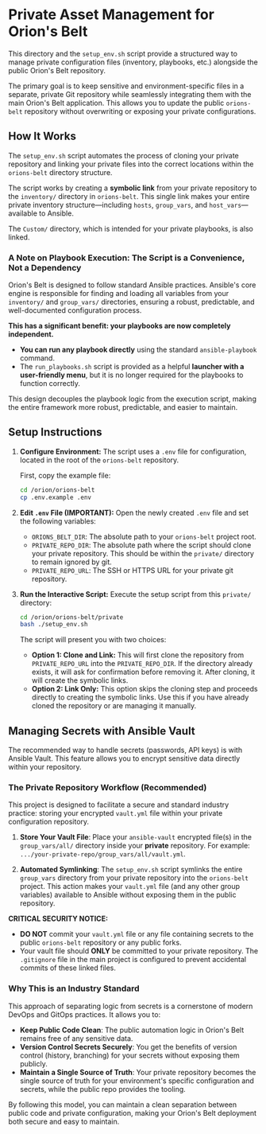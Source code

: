 # Private Asset Management for Orion's Belt

This directory and the `setup_env.sh` script provide a structured way to manage private configuration files (inventory, playbooks, etc.) alongside the public Orion's Belt repository.

The primary goal is to keep sensitive and environment-specific files in a separate, private Git repository while seamlessly integrating them with the main Orion's Belt application. This allows you to update the public `orions-belt` repository without overwriting or exposing your private configurations.

## How It Works

The `setup_env.sh` script automates the process of cloning your private repository and linking your private files into the correct locations within the `orions-belt` directory structure.

The script works by creating a **symbolic link** from your private repository to the `inventory/` directory in `orions-belt`. This single link makes your entire private inventory structure—including `hosts`, `group_vars`, and `host_vars`—available to Ansible.

The `Custom/` directory, which is intended for your private playbooks, is also linked.

### A Note on Playbook Execution: The Script is a Convenience, Not a Dependency

Orion's Belt is designed to follow standard Ansible practices. Ansible's core engine is responsible for finding and loading all variables from your `inventory/` and `group_vars/` directories, ensuring a robust, predictable, and well-documented configuration process.

**This has a significant benefit: your playbooks are now completely independent.**

-   **You can run any playbook directly** using the standard `ansible-playbook` command.
-   The `run_playbooks.sh` script is provided as a helpful **launcher with a user-friendly menu**, but it is no longer required for the playbooks to function correctly.

This design decouples the playbook logic from the execution script, making the entire framework more robust, predictable, and easier to maintain.

## Setup Instructions

1.  **Configure Environment:**
    The script uses a `.env` file for configuration, located in the root of the `orions-belt` repository.
    
    First, copy the example file:
    ```bash
    cd /orion/orions-belt
    cp .env.example .env
    ```

2.  **Edit `.env` File (IMPORTANT):**
    Open the newly created `.env` file and set the following variables:
    - `ORIONS_BELT_DIR`: The absolute path to your `orions-belt` project root.
    - `PRIVATE_REPO_DIR`: The absolute path where the script should clone your private repository. This should be within the `private/` directory to remain ignored by git.
    - `PRIVATE_REPO_URL`: The SSH or HTTPS URL for your private git repository.

3.  **Run the Interactive Script:**
    Execute the setup script from this `private/` directory:
    ```bash
    cd /orion/orions-belt/private
    bash ./setup_env.sh
    ```
    The script will present you with two choices:
    - **Option 1: Clone and Link:** This will first clone the repository from `PRIVATE_REPO_URL` into the `PRIVATE_REPO_DIR`. If the directory already exists, it will ask for confirmation before removing it. After cloning, it will create the symbolic links.
    - **Option 2: Link Only:** This option skips the cloning step and proceeds directly to creating the symbolic links. Use this if you have already cloned the repository or are managing it manually.

## Managing Secrets with Ansible Vault

The recommended way to handle secrets (passwords, API keys) is with Ansible Vault. This feature allows you to encrypt sensitive data directly within your repository.

### The Private Repository Workflow (Recommended)

This project is designed to facilitate a secure and standard industry practice: storing your encrypted `vault.yml` file within your private configuration repository.

1.  **Store Your Vault File**: Place your `ansible-vault` encrypted file(s) in the `group_vars/all/` directory inside your **private** repository. For example: `.../your-private-repo/group_vars/all/vault.yml`.

2.  **Automated Symlinking**: The `setup_env.sh` script symlinks the entire `group_vars` directory from your private repository into the `orions-belt` project. This action makes your `vault.yml` file (and any other group variables) available to Ansible without exposing them in the public repository.

**CRITICAL SECURITY NOTICE:**
-   **DO NOT** commit your `vault.yml` file or any file containing secrets to the public `orions-belt` repository or any public forks.
-   Your vault file should **ONLY** be committed to your private repository. The `.gitignore` file in the main project is configured to prevent accidental commits of these linked files.

### Why This is an Industry Standard

This approach of separating logic from secrets is a cornerstone of modern DevOps and GitOps practices. It allows you to:
-   **Keep Public Code Clean**: The public automation logic in Orion's Belt remains free of any sensitive data.
-   **Version Control Secrets Securely**: You get the benefits of version control (history, branching) for your secrets without exposing them publicly.
-   **Maintain a Single Source of Truth**: Your private repository becomes the single source of truth for your environment's specific configuration and secrets, while the public repo provides the tooling.

By following this model, you can maintain a clean separation between public code and private configuration, making your Orion's Belt deployment both secure and easy to maintain. 